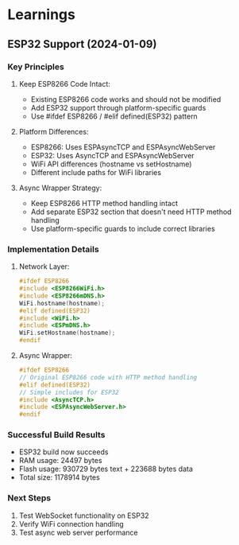 # Learnings

## ESP32 Support (2024-01-09)

### Key Principles

1. Keep ESP8266 Code Intact:
   - Existing ESP8266 code works and should not be modified
   - Add ESP32 support through platform-specific guards
   - Use #ifdef ESP8266 / #elif defined(ESP32) pattern

2. Platform Differences:
   - ESP8266: Uses ESPAsyncTCP and ESPAsyncWebServer
   - ESP32: Uses AsyncTCP and ESPAsyncWebServer
   - WiFi API differences (hostname vs setHostname)
   - Different include paths for WiFi libraries

3. Async Wrapper Strategy:
   - Keep ESP8266 HTTP method handling intact
   - Add separate ESP32 section that doesn't need HTTP method handling
   - Use platform-specific guards to include correct libraries

### Implementation Details

1. Network Layer:
   ```cpp
   #ifdef ESP8266
   #include <ESP8266WiFi.h>
   #include <ESP8266mDNS.h>
   WiFi.hostname(hostname);
   #elif defined(ESP32)
   #include <WiFi.h>
   #include <ESPmDNS.h>
   WiFi.setHostname(hostname);
   #endif
   ```

2. Async Wrapper:
   ```cpp
   #ifdef ESP8266
   // Original ESP8266 code with HTTP method handling
   #elif defined(ESP32)
   // Simple includes for ESP32
   #include <AsyncTCP.h>
   #include <ESPAsyncWebServer.h>
   #endif
   ```

### Successful Build Results
- ESP32 build now succeeds
- RAM usage: 24497 bytes
- Flash usage: 930729 bytes text + 223688 bytes data
- Total size: 1178914 bytes

### Next Steps
1. Test WebSocket functionality on ESP32
2. Verify WiFi connection handling
3. Test async web server performance
